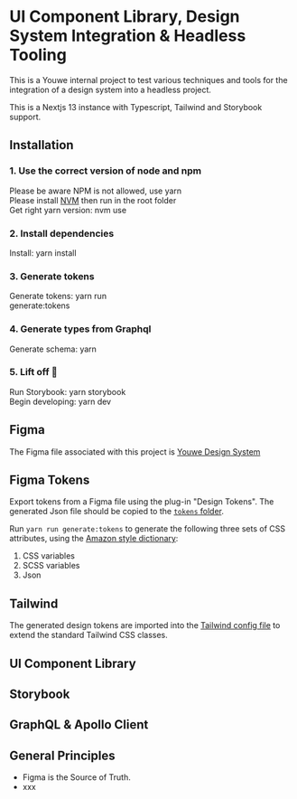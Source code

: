 # UI Component Library, Design System Integration & Headless Tooling

This is a Youwe internal project to test various techniques and tools for the integration of a design system into a headless project.

This is a Nextjs 13 instance with Typescript, Tailwind and Storybook support.

## Installation

### 1. Use the correct version of node and npm

Please be aware NPM is not allowed, use yarn <br />
Please install [NVM](https://github.com/nvm-sh/nvm) then run in the root folder<br />
Get right yarn version: nvm use

### 2. Install dependencies

Install: yarn install

### 3. Generate tokens

Generate tokens: yarn run <br />
generate:tokens

### 4. Generate types from Graphql

Generate schema: yarn

### 5. Lift off :rocket:

Run Storybook: yarn storybook <br />
Begin developing: yarn dev

## Figma

The Figma file associated with this project is [Youwe Design System](https://xxx)

## Figma Tokens

Export tokens from a Figma file using the plug-in "Design Tokens". The generated Json file should be copied to the [`tokens` folder](./styles/_tokens/).

Run `yarn run generate:tokens` to generate the following three sets of CSS attributes, using the [Amazon style dictionary](https://amzn.github.io/style-dictionary/#/):

1. CSS variables
2. SCSS variables
3. Json

## Tailwind

The generated design tokens are imported into the [Tailwind config file](./tailwind.config.js) to extend the standard Tailwind CSS classes.

## UI Component Library

## Storybook

## GraphQL & Apollo Client

## General Principles

- Figma is the Source of Truth.
- xxx
